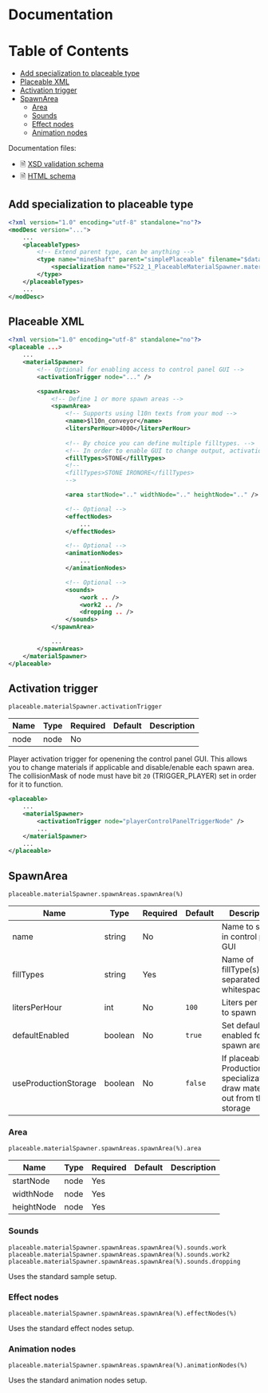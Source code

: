 # Documentation

# Table of Contents

- [Add specialization to placeable type](#add-specialization-to-placeable-type)
- [Placeable XML](#placeable-xml)
- [Activation trigger](#activation-trigger)
- [SpawnArea](#spawnarea)
  - [Area](#area)
  - [Sounds](#sounds)
  - [Effect nodes](#effect-nodes)
  - [Animation nodes](#animation-nodes)

Documentation files:
- 🗎 [XSD validation schema](./schema/placeable_materialSpawner.xsd)
- 🗎 [HTML schema](./schema/placeable_materialSpawner.html)

## Add specialization to placeable type

```xml
<?xml version="1.0" encoding="utf-8" standalone="no"?>
<modDesc version="...">
    ...
    <placeableTypes>
        <!-- Extend parent type, can be anything -->
        <type name="mineShaft" parent="simplePlaceable" filename="$dataS/scripts/placeables/Placeable.lua">
            <specialization name="FS22_1_PlaceableMaterialSpawner.materialSpawner" />
        </type>
    </placeableTypes>
    ...
</modDesc>
```

## Placeable XML

```xml
<?xml version="1.0" encoding="utf-8" standalone="no"?>
<placeable ...>
    ...
    <materialSpawner>
        <!-- Optional for enabling access to control panel GUI -->
        <activationTrigger node="..." />

        <spawnAreas>
            <!-- Define 1 or more spawn areas -->
            <spawnArea>
                <!-- Supports using l10n texts from your mod -->
                <name>$l10n_conveyor</name>
                <litersPerHour>4000</litersPerHour>
                
                <!-- By choice you can define multiple filltypes. -->
                <!-- In order to enable GUI to change output, activationTrigger needs to be added -->
                <fillTypes>STONE</fillTypes>
                <!--
                <fillTypes>STONE IRONORE</fillTypes>
                -->

                <area startNode=".." widthNode=".." heightNode=".." />

                <!-- Optional -->
                <effectNodes>
                    ...
                </effectNodes>

                <!-- Optional -->
                <animationNodes>
                    ...
                </animationNodes>

                <!-- Optional -->
                <sounds>
                    <work .. />
                    <work2 .. />
                    <dropping .. />
                </sounds>
            </spawnArea>

            ...
        </spawnAreas>
    </materialSpawner>
</placeable>
```

## Activation trigger

```
placeable.materialSpawner.activationTrigger
```

| Name | Type | Required | Default | Description |
|------|------|----------|---------|-------------|
| node | node | No | | |

Player activation trigger for openening the control panel GUI. This allows you to change materials if applicable and disable/enable each spawn area. The collisionMask of node must have bit ```20``` (TRIGGER_PLAYER) set in order for it to function.

```xml
<placeable>
    ...
    <materialSpawner>
        <activationTrigger node="playerControlPanelTriggerNode" />
        ...
    </materialSpawner>
    ...
</placeable>
```

## SpawnArea

```
placeable.materialSpawner.spawnAreas.spawnArea(%)
```

| Name | Type | Required | Default | Description |
|------|------|----------|---------|-------------|
| name | string | No | | Name to show in control panel GUI |
| fillTypes | string | Yes | | Name of fillType(s) separated by whitespace |
| litersPerHour | int | No | ```100``` | Liters per hour to spawn |
| defaultEnabled | boolean | No | ```true``` | Set default enabled for spawn area |
| useProductionStorage | boolean | No | ```false``` | If placeable has ProductionPoint specialization, draw material out from the storage |

### Area

```
placeable.materialSpawner.spawnAreas.spawnArea(%).area
```

| Name | Type | Required | Default | Description |
|------|------|----------|---------|-------------|
| startNode | node | Yes | | |
| widthNode | node | Yes | | |
| heightNode | node | Yes | | |

### Sounds

```
placeable.materialSpawner.spawnAreas.spawnArea(%).sounds.work
placeable.materialSpawner.spawnAreas.spawnArea(%).sounds.work2
placeable.materialSpawner.spawnAreas.spawnArea(%).sounds.dropping
```


Uses the standard sample setup.

### Effect nodes

```
placeable.materialSpawner.spawnAreas.spawnArea(%).effectNodes(%)
```

Uses the standard effect nodes setup.

### Animation nodes

```
placeable.materialSpawner.spawnAreas.spawnArea(%).animationNodes(%)
```

Uses the standard animation nodes setup.